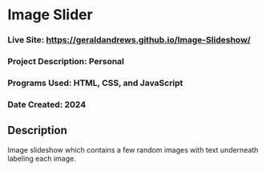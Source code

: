 # Image Slider
### Live Site: https://geraldandrews.github.io/Image-Slideshow/

### Project Description: Personal
### Programs Used: HTML, CSS, and JavaScript
### Date Created: 2024

## Description
Image slideshow which contains a few random images with text underneath labeling each image.
